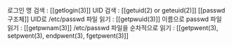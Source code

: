 로그인 명 검색 : [[getlogin(3)]]
UID 검색 : [[getuid(2) or geteuid(2)]]
[[passwd 구조체]]
UID로   /etc/passwd 파일 읽기 : [[getpwuid(3)]]
이름으로 passwd 파일 읽기 : [[getpwnam(3)]]
/etc/passwd 파일을 순차적으로 읽기 : [[getpwent(3), setpwent(3), endpwent(3), fgetpwent(3)]]
